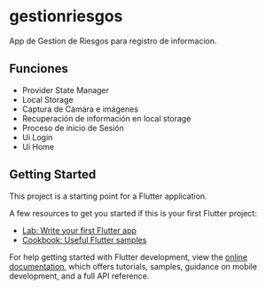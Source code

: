 # gestionriesgos

App de Gestion de Riesgos para registro de informacion.

## Funciones
 - Provider State Manager
 - Local Storage
 - Captura de Cámara e imágenes
 - Recuperación de información en local storage
 - Proceso de inicio de Sesión
 - Ui Login
 - Ui Home

## Getting Started

This project is a starting point for a Flutter application.

A few resources to get you started if this is your first Flutter project:

- [Lab: Write your first Flutter app](https://docs.flutter.dev/get-started/codelab)
- [Cookbook: Useful Flutter samples](https://docs.flutter.dev/cookbook)

For help getting started with Flutter development, view the
[online documentation](https://docs.flutter.dev/), which offers tutorials,
samples, guidance on mobile development, and a full API reference.
